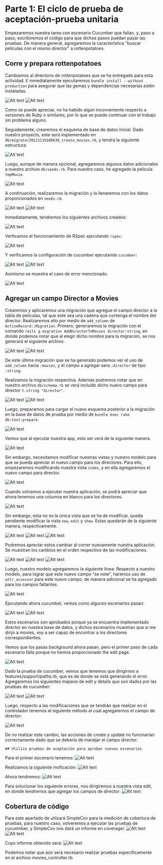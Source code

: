 # Parte 1: El ciclo de prueba de aceptación-prueba unitaria

Empezaremos nuestra tarea con escenario Cucumber que fallan, y, paso a paso, escribiremos el código para que dichos pasos puedan pasar las pruebas. De manera general, agregaremos la característica "buscar películas con el mismo director" a rottenpotatoes. 


## Corre y prepara rottenpotatoes

Cambiamos al directorio de rottenpotatoes que se ha entregado para esta actividad. E inmediatamente ejecutaremos `bundle install --without production` para asegurar que las gemas y dependencias necesarias estén instaladas.

![Alt text](image.png)
![Alt text](image-2.png)

Como se puede apreciar, no ha habido algún inconveniente respecto a versiones de Ruby o similares, por lo que se puede continuar con el trabajo sin problema alguno.


Seguidamente, crearemos el esquema de base de datos inicial. Dado nuestro proyecto, este será implementado en `db/migrate/20111119180638_create_movies.rb`, y tendrá la siguiente estructura:

![Alt text](image-3.png)

Luego, aunque de manera opcional, agregaremos algunos datos adicionales a nuestro archivo `db/seeds.rb`. Para nuestro caso, he agregado la película `tmpMovie`.

![Alt text](image-4.png)


A continuación, realizaremos la migración y la llenaremos con los datos proporcionados en `seeds.rb`.

![Alt text](image-5.png)
![Alt text](image-6.png)


Inmediatamente, tendremos los siguientes archivos creados:

![Alt text](image-7.png)


Verficamos el funcionamiento de RSpec ejecutando `rspec`:

![Alt text](image-8.png)


Y verificamos la configuración de cucumber ejecutando `cucumber`:

![Alt text](image-10.png)
![Alt text](image-11.png)


Asimismo se muestra el caso de error mencionado.

![Alt text](image-12.png)



## Agregar un campo Director a Movies

Crearemos y aplicaremos una migración que agregue el campo director a la tabla de películas, tal que este sea una cadena que contenga el nombre del director. Realizaremos ello por medio de `add_column` de `ActiveRecord::Migration`. Primero, generaremos la migración con el comando `rails g migration AddDirectorToMovies director:string`, en donde podemos notar que al elegir dicho nombre para la migración, se nos generará el siguiente archivo:

![Alt text](image-16.png)
![Alt text](image-17.png)

De este última migración que se ha generado podemos ver el uso de `add_column` hacia `:movies`, y el campo a agregar sera `:director` de tipo `:string`.

Realizamos la migración respectiva. Además podremos notar que en nuestro archivo `db/schema.rb` se verá incluido dicho nuevo campo para director `t.string "director"`.

![Alt text](image-18.png)
![Alt text](image-38.png)


Luego, preparamos para cargar el nuevo esquema posterior a la migración en la base de datos de prueba por medio de `bundle exec rake db:test:prepare`.

![Alt text](image-19.png)


Vemos que al ejecutar nuestra app, esta ser verá de la siguiente manera.

![Alt text](image-20.png)


Sin embargo, necesitamos modificar nuestras vistas y nuestro modelo para que se pueda apreciar el nuevo campo para los directores. Para ello, empezaremos modificando nuestra vista `index`, y en ella agregaremos el nuevo campo para director.

![Alt text](image-23.png)


Cuando volvamos a ejecutar nuestra aplicación, se podrá apreciar que ahora tenemos una columna en blanco para los directores.

![Alt text](image-21.png)


Sin embargo, esta no es la única vista que se ha de modificar, queda pendiente modificar la vista `new`, `edit` y `show`. Estas quedarán de la siguiente manera, respectivamente.

![Alt text](image-39.png)
![Alt text](image-40.png)
![Alt text](image-41.png)


Podremos apreciar estos cambiar al correr nuevamente nuestra aplicación. Se muestran los cambios en el orden respectivo de las modificaciones.

![Alt text](image-42.png)
![Alt text](image-43.png)
![Alt text](image-44.png)


Luego, nuestro modelo agregaremos la siguiente línea:
Respecto a nuestro modelo, para lograr que este nuevo campo "se note", haremos uso de `attr_accessor` para este nuevo campo; de manera adicional se ha agregado para los campos faltantes.

![Alt text](image-45.png)



Ejecutando ahora cucumber, vemos como algunos escenarios pasan:

![Alt text](image-26.png)
![Alt text](image-25.png)


Estos escenarios son aprobados porque ya se encuentra implementado director en nuestra base de datos, y dichos escenarios muestran que si me dirijo a movies, voy a ser capaz de encontrar a los directores correspondientes.


Vemos que los pasas background ahora pasan, pero el primer paso de cada escenario falla porque no hemos proporcionado the edit page.

![Alt text](image-27.png)


Dado la prueba de cucumber, vemos que tenemos que dirigirnos a features/support/paths.rb, que es de donde se está generando el error. Agregaremos los siguientes mapeos de edit y details que son dados por las pruebas de cucumber:

![Alt text](image-28.png)
![Alt text](image-29.png)


Luego, respecto a las modificaciones que se tendrán que realizar en el controlador tenemos el siguiente método al cual agregaremos el campo de director:

![Alt text](image-30.png)


De no realizar este cambio, las acciones de create y update no funcinarían correctamente dado que se debería de manejar el campo director.



    ## Utiliza pruebas de aceptación para aprobar nuevos escenarios

Para el primer escenario tenemos:
![Alt text](image-31.png)

Realizamos la siguiente moficación:
![Alt text](image-32.png)

Ahora tendremos:
![Alt text](image-33.png)

Para solucionar los siguiente errores, nos dirigiremos a nuestra vista edit, en donde tendremos que agregar los campos de director:
![Alt text](image-34.png)



## Cobertura de código

Para este apartado de utilzará SimpleCov para la medición de cobertura de pruebas, para nuestro caso, volveremos a ejecutar las pruebas de cucumnber, y SimpleCov nos dará un informe en coverage/.
![Alt text](image-35.png)
![Alt text](image-36.png)

Cuyo informe obtenido será:
![Alt text](image-37.png)

Podemos notar que aún será necesario realizar pruebas específicamente en el archivo movies_controller.rb.
